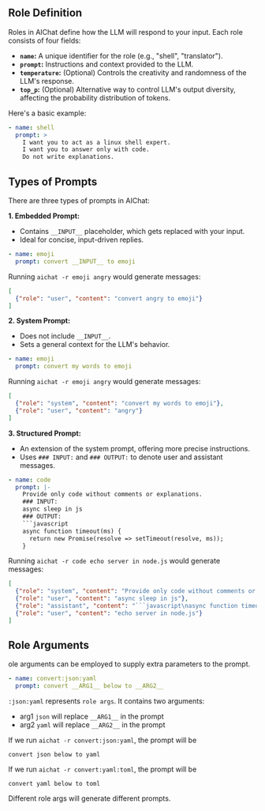 ## Role Definition

Roles in AIChat define how the LLM will respond to your input. Each role consists of four fields:

- **`name`:** A unique identifier for the role (e.g., "shell", "translator").
- **`prompt`:** Instructions and context provided to the LLM.
- **`temperature`:**  (Optional) Controls the creativity and randomness of the LLM's response.
- **`top_p`:** (Optional) Alternative way to control LLM's output diversity, affecting the probability distribution of tokens.

Here's a basic example:

```yaml
- name: shell
  prompt: >
    I want you to act as a linux shell expert.
    I want you to answer only with code.
    Do not write explanations.
```

## Types of Prompts

There are three types of prompts in AIChat:

**1. Embedded Prompt:**

- Contains `__INPUT__` placeholder, which gets replaced with your input.
- Ideal for concise, input-driven replies.

```yaml
- name: emoji
  prompt: convert __INPUT__ to emoji
```

Running `aichat -r emoji angry` would generate messages:
```json
[
  {"role": "user", "content": "convert angry to emoji"}
]
```

**2. System Prompt:**

- Does not include `__INPUT__`.
- Sets a general context for the LLM's behavior.

```yaml
- name: emoji
  prompt: convert my words to emoji
```

Running `aichat -r emoji angry` would generate messages:

```json
[
  {"role": "system", "content": "convert my words to emoji"},
  {"role": "user", "content": "angry"}
]
```

**3. Structured Prompt:**

- An extension of the system prompt, offering more precise instructions.
- Uses `### INPUT:` and `### OUTPUT:` to denote user and assistant messages.

```yaml
- name: code
  prompt: |-
    Provide only code without comments or explanations.
    ### INPUT:
    async sleep in js
    ### OUTPUT:
    ```javascript
    async function timeout(ms) {
      return new Promise(resolve => setTimeout(resolve, ms));
    }
```

Running `aichat -r code echo server in node.js` would generate messages:

```json
[
  {"role": "system", "content": "Provide only code without comments or explanations."},
  {"role": "user", "content": "async sleep in js"},
  {"role": "assistant", "content": "```javascript\nasync function timeout(ms) {\n  return new Promise(resolve => setTimeout(resolve, ms));\n}\n```"},
  {"role": "user", "content": "echo server in node.js"}
]
```

## Role Arguments

ole arguments can be employed to supply extra parameters to the prompt.

```yaml
- name: convert:json:yaml
  prompt: convert __ARG1__ below to __ARG2__
```

`:json:yaml` represents `role args`. It contains two arguments:

- arg1 `json` will replace `__ARG1__` in the prompt
- arg2 `yaml` will replace `__ARG2__` in the prompt

If we run `aichat -r convert:json:yaml`, the prompt will be

```
convert json below to yaml
```

If we run `aichat -r convert:yaml:toml`, the prompt will be
```
convert yaml below to toml
```

Different role args will generate different prompts.